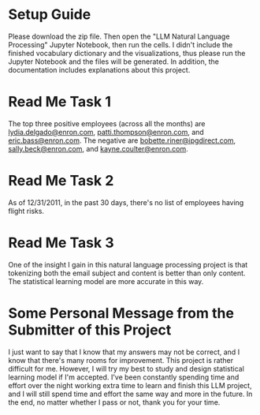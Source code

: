 # Setup Guide
Please download the zip file. Then open the "LLM Natural Language Processing" Jupyter Notebook, then run the cells. I didn't include the finished vocabulary dictionary and the visualizations, thus please run the Jupyter Notebook and the files will be generated. In addition, the documentation includes explanations about this project.

# Read Me Task 1
The top three positive employees (across all the months) are lydia.delgado@enron.com, patti.thompson@enron.com, and eric.bass@enron.com. The negative are bobette.riner@ipgdirect.com, sally.beck@enron.com, and kayne.coulter@enron.com.

# Read Me Task 2
As of 12/31/2011, in the past 30 days, there's no list of employees having flight risks.

# Read Me Task 3
One of the insight I gain in this natural language processing project is that tokenizing both the email subject and content is better than only content. The statistical learning model are more accurate in this way.

# Some Personal Message from the Submitter of this Project
I just want to say that I know that my answers may not be correct, and I know that there's many rooms for improvement. This project is rather difficult for me. However, I will try my best to study and design statistical learning model if I'm accepted. I've been constantly spending time and effort over the night working extra time to learn and finish this LLM project, and I will still spend time and effort the same way and more in the future. In the end, no matter whether I pass or not, thank you for your time.